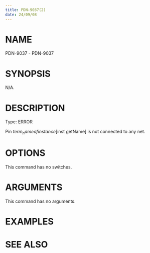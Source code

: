 ```yaml
---
title: PDN-9037(2)
date: 24/09/08
---
```


# NAME

PDN-9037 - PDN-9037

# SYNOPSIS

N/A.

# DESCRIPTION

Type: ERROR

Pin $term_name of instance [$inst getName] is not connected to any net.

# OPTIONS

This command has no switches.

# ARGUMENTS

This command has no arguments.

# EXAMPLES

# SEE ALSO
